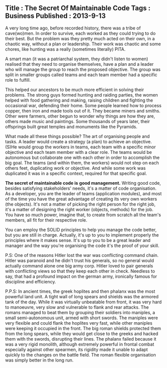 Title : The Secret Of Maintainable Code
Tags : Business
Published : 2013-9-13
---

A very long time ago, before recorded history, there was a tribe of cave(wo)men. In order to survive, each worked as they could trying to do their best. But the problem was they pretty much acted on their own, in a chaotic way, without a plan or leadership. Their work was chaotic and some chores, like hunting was a really (sometimes literally) PITA.

 A smart man (it was a patriarchal system, they didn't listen to women) realised that they need to organise themselves, have a plan and a leader who will manage the group to reach the proposed objective. The group was split in smaller groups called teams and each team member had a specific role to fulfill.

 This helped our ancestors to be much more efficient in solving their problems. The strong guys formed hunting and raiding parties, the women helped with food gathering and making, raising children and fighting the occasional war, defending their home. Some people learned how to process copper, then iron and made tools out of it. They became miners and smiths. Other were farmers, other begun to wonder why things are how they are, others made music and paintings. Some thousands of years later, their offsprings built great temples and monuments like the Pyramids.

 What made all these things possible? The art of organising people and tasks. A leader would create a strategy (a plan) to achieve an objective. (S)He would group the workers in teams, each team with a specific minor objective and each team member with a clear role. The teams would be autonomous but collaborate one with each other in order to accomplish the big goal. The teams (and within them, the workers) would not step on each others feet, duplicating work or objective. And while some work was duplicated it was in a specific context, required for that specific goal.

 **The secret of maintainable code is** **good management.** Writing good code, besides satisfying stakeholders' needs, it's a matter of code organisation. As a developer, you are the leader of teams (application modules), and most of the time you have the great advantage of creating its very own workers (the objects). It's not a matter of picking the right person for the right job, it's a matter of designing the right worker (objects, methods) for the job. You have so much power, imagine that, to create from scratch all the team's members, all fit for their respective role.

 You can employ the SOLID principles to help you manage the code better, but you are still in charge. Actually, it's up to you to implement properly the principles where it makes sense. It's up to you to be a great leader and manager and the way you're organising the code it's the proof of your skill.

 P.S: One of the reasons Hitler lost the war was conflicting command chain. Hitler was paranoid and he didn't trust his generals, so no general would actually command alone one big army corp. Hitler loved to pair generals with conflicting views so that they keep each other in check. Needless to say, that had a profound impact on the german army, ironically famous for discipline and efficiency.

 P.P.S: In ancient times, the greek hoplites and then phalanx was the most powerful land unit. A tight wall of long spears and shields was the armored tank of the day. While it was virtually unbeatable from front, it was very hard to manoeuvre, very slow and vulnerable to flank and rear attacks. The romans managed to beat them by grouping their soldiers into maniples, a small semi-autonomous unit, armed with short swords. The maniples were very flexible and could flank the hoplites very fast, while other maniples were keeping it occupied in the front. The big roman shields protected them from the long spears, while they would get close to the greeks and hacked them with the swords, disrupting their lines. The phalanx failed because it was a very rigid monolith, although extremely powerful in frontal combat especially against other spearmen, its rigidity made it unable to adapt quickly to the changes on the battle field. The roman flexible organisation was simply better in the long run.